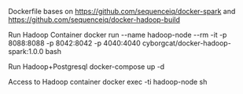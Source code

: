 Dockerfile bases on https://github.com/sequenceiq/docker-spark and https://github.com/sequenceiq/docker-hadoop-build

Run Hadoop Container 
	docker run --name hadoop-node --rm -it -p 8088:8088 -p 8042:8042 -p 4040:4040 cyborgcat/docker-hadoop-spark:1.0.0 bash

Run Hadoop+Postgresql
	docker-compose up -d 

Access to Hadoop container
	docker exec -ti hadoop-node sh